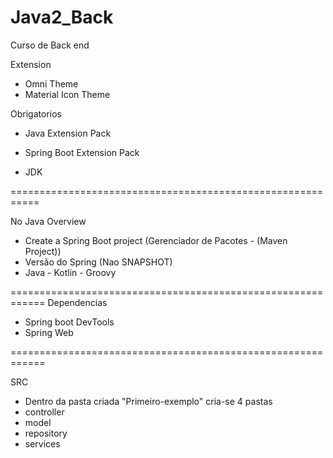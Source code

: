 # Java2_Back


Curso de Back end

Extension <br>
  - Omni Theme
  - Material Icon Theme

Obrigatorios
  - Java Extension Pack
  - Spring Boot Extension Pack

  - JDK

===========================================================

No Java Overview
  - Create a Spring Boot project (Gerenciador de Pacotes - (Maven Project))
  - Versão do Spring (Nao SNAPSHOT)
  - Java - Kotlin - Groovy



============================================================
Dependencias 
  - Spring boot DevTools
  - Spring Web

============================================================

SRC
  - Dentro da pasta criada "Primeiro-exemplo" cria-se 4 pastas
  - controller
  - model
  - repository
  - services
    
